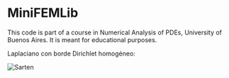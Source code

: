 # MiniFEMLib
This code is part of a course in Numerical Analysis of PDEs, University of Buenos Aires. It is meant for educational purposes.

Laplaciano con borde Dirichlet homogéneo:

![Sarten](sarten_laplace.png)
